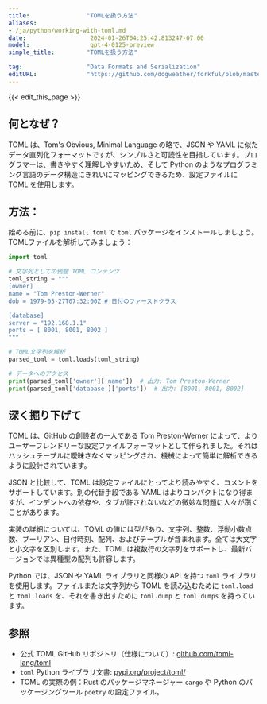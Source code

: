 ```yaml
---
title:                "TOMLを扱う方法"
aliases:
- /ja/python/working-with-toml.md
date:                  2024-01-26T04:25:42.813247-07:00
model:                 gpt-4-0125-preview
simple_title:         "TOMLを扱う方法"

tag:                  "Data Formats and Serialization"
editURL:              "https://github.com/dogweather/forkful/blob/master/content/ja/python/working-with-toml.md"
---
```


{{< edit_this_page >}}

## 何となぜ？
TOML は、Tom's Obvious, Minimal Language の略で、JSON や YAML に似たデータ直列化フォーマットですが、シンプルさと可読性を目指しています。プログラマーは、書きやすく理解しやすいため、そして Python のようなプログラミング言語のデータ構造にきれいにマッピングできるため、設定ファイルに TOML を使用します。

## 方法：
始める前に、`pip install toml` で `toml` パッケージをインストールしましょう。TOMLファイルを解析してみましょう：

```python
import toml

# 文字列としての例題 TOML コンテンツ
toml_string = """
[owner]
name = "Tom Preston-Werner"
dob = 1979-05-27T07:32:00Z # 日付のファーストクラス

[database]
server = "192.168.1.1"
ports = [ 8001, 8001, 8002 ]
"""

# TOML文字列を解析
parsed_toml = toml.loads(toml_string)

# データへのアクセス
print(parsed_toml['owner']['name'])  # 出力: Tom Preston-Werner
print(parsed_toml['database']['ports'])  # 出力: [8001, 8001, 8002]
```

## 深く掘り下げて
TOML は、GitHub の創設者の一人である Tom Preston-Werner によって、よりユーザーフレンドリーな設定ファイルフォーマットとして作られました。それはハッシュテーブルに曖昧さなくマッピングされ、機械によって簡単に解析できるように設計されています。

JSON と比較して、TOML は設定ファイルにとってより読みやすく、コメントをサポートしています。別の代替手段である YAML はよりコンパクトになり得ますが、インデントへの依存や、タブが許されないなどの微妙な問題に人々が躓くことがあります。

実装の詳細については、TOML の値には型があり、文字列、整数、浮動小数点数、ブーリアン、日付時刻、配列、およびテーブルが含まれます。全ては大文字と小文字を区別します。また、TOML は複数行の文字列をサポートし、最新バージョンでは異種型の配列も許容します。

Python では、JSON や YAML ライブラリと同様の API を持つ `toml` ライブラリを使用します。ファイルまたは文字列から TOML を読み込むために `toml.load` と `toml.loads` を、それを書き出すために `toml.dump` と `toml.dumps` を持っています。

## 参照
- 公式 TOML GitHub リポジトリ（仕様について）: [github.com/toml-lang/toml](https://github.com/toml-lang/toml)
- `toml` Python ライブラリ文書: [pypi.org/project/toml/](https://pypi.org/project/toml/)
- TOML の実際の例：Rust のパッケージマネージャー `cargo` や Python のパッケージングツール `poetry` の設定ファイル。
